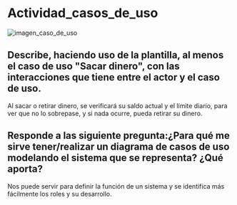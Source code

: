 # Actividad_casos_de_uso

![imagen_caso_de_uso](https://github.com/user-attachments/assets/c2e7b7c7-fc0a-4708-be4a-d6bf44f4cdce)

## Describe, haciendo uso de la plantilla, al menos el caso de uso "Sacar dinero", con las interacciones que tiene entre el actor y el caso de uso.
Al sacar o retirar dinero, se verificará su saldo actual y el límite diario, para ver que no lo sobrepase, y si nada ocurre, pueda retirar su dinero.
## Responde a las siguiente pregunta:¿Para qué me sirve tener/realizar un diagrama de casos de uso modelando el sistema que se representa? ¿Qué aporta?
Nos puede servir para definir la función de un sistema y se identifica más fácilmente los roles y su desarrollo.

